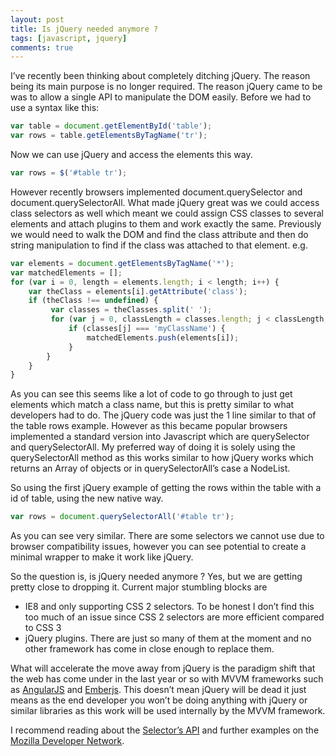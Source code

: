 ```yaml
---
layout: post
title: Is jQuery needed anymore ?
tags: [javascript, jquery]
comments: true
---
```


I’ve recently been thinking about completely ditching jQuery. The reason being its main purpose is no longer required. The reason jQuery came to be was to allow a single API to manipulate the DOM easily. Before we had to use a syntax like this:

```javascript
var table = document.getElementById('table');
var rows = table.getElementsByTagName('tr');
```

Now we can use jQuery and access the elements this way.

```javascript
var rows = $('#table tr');
```

However recently browsers implemented document.querySelector and document.querySelectorAll. What made jQuery great was we could access class selectors as well which meant we could assign CSS classes to several elements and attach plugins to them and work exactly the same. Previously we would need to walk the DOM and find the class attribute and then do string manipulation to find if the class was attached to that element. e.g.

```javascript
var elements = document.getElementsByTagName('*');
var matchedElements = [];
for (var i = 0, length = elements.length; i < length; i++) {
    var theClass = elements[i].getAttribute('class');
    if (theClass !== undefined) {
         var classes = theClasses.split(' ');
         for (var j = 0, classLength = classes.length; j < classLength; j++) {
             if (classes[j] === 'myClassName') {
                 matchedElements.push(elements[i]);
             }
        }
    }
}
```

As you can see this seems like a lot of code to go through to just get elements which match a class name, but this is pretty similar to what developers had to do. The jQuery code was just the 1 line similar to that of the table rows example. However as this became popular browsers implemented a standard version into Javascript which are querySelector and querySelectorAll. My preferred way of doing it is solely using the querySelectorAll method as this works similar to how jQuery works which returns an Array of objects or in querySelectorAll’s case a NodeList.

So using the first jQuery example of getting the rows within the table with a id of table, using the new native way.

```javascript
var rows = document.querySelectorAll('#table tr');
```

As you can see very similar. There are some selectors we cannot use due to browser compatibility issues, however you can see potential to create a minimal wrapper to make it work like jQuery.

So the question is, is jQuery needed anymore ? Yes, but we are getting pretty close to dropping it. Current major stumbling blocks are

* IE8 and only supporting CSS 2 selectors. To be honest I don’t find this too much of an issue since CSS 2 selectors are more efficient compared to CSS 3
* jQuery plugins. There are just so many of them at the moment and no other framework has come in close enough to replace them.

What will accelerate the move away from jQuery is the paradigm shift that the web has come under in the last year or so with MVVM frameworks such as [AngularJS](http://angularjs.org/) and [Emberjs](http://emberjs.com/?source=post_page---------------------------). This doesn’t mean jQuery will be dead it just means as the end developer you won’t be doing anything with jQuery or similar libraries as this work will be used internally by the MVVM framework.

I recommend reading about the [Selector’s API](http://www.w3.org/TR/selectors-api/) and further examples on the [Mozilla Developer Network](https://developer.mozilla.org/en-US/docs/DOM/document.querySelectorAll).

